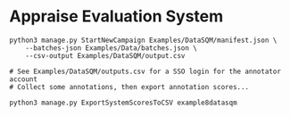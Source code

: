 # Appraise Evaluation System

    python3 manage.py StartNewCampaign Examples/DataSQM/manifest.json \
        --batches-json Examples/Data/batches.json \
        --csv-output Examples/DataSQM/output.csv

    # See Examples/DataSQM/outputs.csv for a SSO login for the annotator account
    # Collect some annotations, then export annotation scores...

    python3 manage.py ExportSystemScoresToCSV example8datasqm
